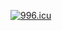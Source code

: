 <a href="https://996.icu"><img src="https://img.shields.io/badge/link-996.icu-red.svg" alt="996.icu" /></a>


